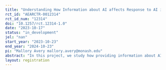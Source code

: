 ```yaml
---
title: "Understanding How Information about AI affects Response to AI in the Recruitment Process"
rct_id: "AEARCTR-0012314"
rct_id_num: "12314"
doi: "10.1257/rct.12314-1.0"
date: "2023-10-17"
status: "in_development"
jel: "nan"
start_year: "2023-10-23"
end_year: "2024-10-23"
pi: "Mallory Avery mallory.avery@monash.edu"
abstract: "In this project, we study how providing information about AI to candidates and evaluators for a real job affects their application and evaluation behavior. "
layout: registration
---
```



